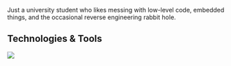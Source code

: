 Just a university student who likes messing with low-level code, embedded things, and the occasional reverse engineering rabbit hole.

## Technologies & Tools

<p align="left">
  <img src="https://skillicons.dev/icons?i=rust,c,cpp,linux,aws,python,neovim,git" />
</p>
